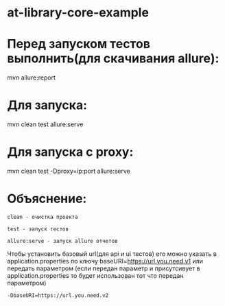 # at-library-core-example

# Перед запуском тестов выполнить(для скачивания allure):
mvn allure:report

# Для запуска:
mvn clean test allure:serve

# Для запуска с proxy:
mvn clean test -Dproxy=ip:port allure:serve

Объяснение:
=========================

```mvn
clean - очистка проекта
```

```mvn
test - запуск тестов
```

```mvn
allure:serve - запуск allure отчетов
```

Чтобы установить базовый url(для api и ui тестов) его можно указать в application.properties по ключу baseURI=https://url.you.need.v1
или передать параметром (если передан параметр и присутсивует в application.properties то будет использован тот что передан параметром)

```mvn
-DbaseURI=https://url.you.need.v2
```